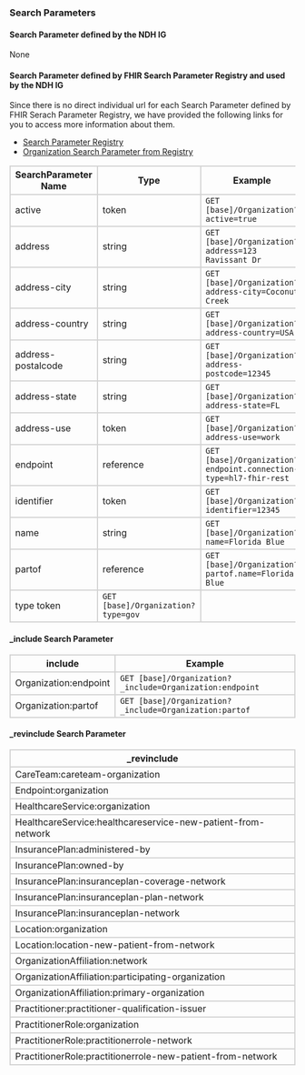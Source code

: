 ### Search Parameters
#### Search Parameter defined by the NDH IG
None

#### Search Parameter defined by FHIR Search Parameter Registry and used by the NDH IG 
Since there is no direct individual url for each Search Parameter defined by FHIR Serach Parameter Registry, we have provided the following links for you to access more information about them.

- [Search Parameter Registry](https://hl7.org/fhir/R4/searchparameter-registry.html)  
- [Organization Search Parameter from Registry](https://hl7.org/fhir/R4/organization.html#search)

<style>
    
    th{border: solid 2px lightgrey;}
    td{border: solid 2px lightgrey;}
</style>


| **SearchParameter Name** | **Type** | **Example** |
|--------------------------|----------|-------------|
| active | token |`GET [base]/Organization?active=true` |
| address | string |`GET [base]/Organization?address=123 Ravissant Dr` |
| address-city | string |`GET [base]/Organization?address-city=Coconut Creek` |
| address-country | string |`GET [base]/Organization?address-country=USA` |
| address-postalcode | string |`GET [base]/Organization?address-postcode=12345` |
| address-state | string |`GET [base]/Organization?address-state=FL` |
| address-use | token |`GET [base]/Organization?address-use=work` |
| endpoint | reference |`GET [base]/Organization?endpoint.connection-type=hl7-fhir-rest` |
| identifier | token |`GET [base]/Organization?identifier=12345` |
| name | string |`GET [base]/Organization?name=Florida Blue` |
| partof | reference |`GET [base]/Organization?partof.name=Florida Blue` |
| type	token |`GET [base]/Organization?type=gov` |

#### _include Search Parameter
<style>  
    th{border: solid 2px lightgrey;}
    td{border: solid 2px lightgrey;}
</style>

| **include** | **Example** |
|-----------------|-------------|
| Organization:endpoint |`GET [base]/Organization?_include=Organization:endpoint` |
| Organization:partof |`GET [base]/Organization?_include=Organization:partof` |

#### _revinclude Search Parameter
<style>  
    th{border: solid 2px lightgrey;}
    td{border: solid 2px lightgrey;}
</style>

| **_revinclude** |
|--------------|
| CareTeam:careteam-organization |
| Endpoint:organization |
| HealthcareService:organization |
| HealthcareService:healthcareservice-new-patient-from-network |
| InsurancePlan:administered-by |
| InsurancePlan:owned-by |
| InsurancePlan:insuranceplan-coverage-network |
| InsurancePlan:insuranceplan-plan-network |
| InsurancePlan:insuranceplan-network |
| Location:organization |
| Location:location-new-patient-from-network |
| OrganizationAffiliation:network |
| OrganizationAffiliation:participating-organization |
| OrganizationAffiliation:primary-organization |
| Practitioner:practitioner-qualification-issuer |
| PractitionerRole:organization |
| PractitionerRole:practitionerrole-network |
| PractitionerRole:practitionerrole-new-patient-from-network |




